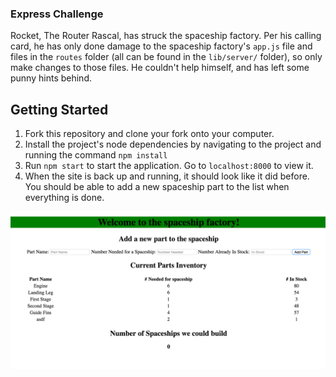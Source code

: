 ### Express Challenge
Rocket, The Router Rascal, has struck the spaceship factory. Per his calling card, he has only done damage to the spaceship factory's `app.js` file and files in the `routes` folder (all can be found in the `lib/server/` folder), so only make changes to those files. He couldn't help himself, and has left some punny hints behind.

## Getting Started

1. Fork this repository and clone your fork onto your computer.
2. Install the project's node dependencies by navigating to the project and running the command `npm install`
3. Run `npm start` to start the application. Go to `localhost:8000` to view it.
4. When the site is back up and running, it should look like it did before. You should be able to add a new spaceship part to the list when everything is done.

![alt text](lib/public/images/before.png)
